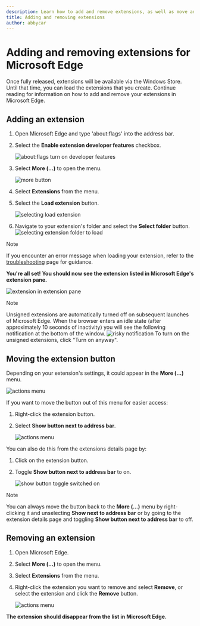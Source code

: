 ```yaml
---
description: Learn how to add and remove extensions, as well as move an extension’s button next to the address bar.
title: Adding and removing extensions
author: abbycar
---
```


# Adding and removing extensions for Microsoft Edge
Once fully released, extensions will be available via the Windows Store. Until that time, you can load the extensions that you create. Continue reading for information on how to add and remove your extensions in Microsoft Edge.

## Adding an extension

1. Open Microsoft Edge and type 'about:flags' into the address bar.

2. Select the **Enable extension developer features** checkbox.

   ![about:flags turn on developer features](../../media/sideload-aboutflags.png)

3. Select **More (...)** to open the menu.

   ![more button](../../media/morebutton.PNG)  

4. Select **Extensions** from the menu.

5. Select the **Load extension** button.

   ![selecting load extension](../../media/sideload-load-extension.PNG)

7. Navigate to your extension's folder and select the  **Select folder** button.
   ![selecting extension folder to load](../../media/sideload-select-extension.PNG)
> [!NOTE]
> If you encounter an error message when loading your extension, refer to the [troubleshooting](../../troubleshooting) page for guidance.


**You're all set! You should now see the extension listed in Microsoft Edge's extension pane.**

![extension in extension pane](../../media/sideload-extension-installed.PNG)

> [!NOTE]
> Unsigned extensions are automatically turned off on subsequent launches of Microsoft Edge. When the browser enters an idle state (after approximately 10 seconds of inactivity) you will see the following notification at the bottom of the window. ![risky notification](../../media/riskynotification.png) To turn on the unsigned extensions, click "Turn on anyway".



## Moving the extension button
Depending on your extension's settings, it could appear in the **More (...)** menu.

   ![actions menu](../../media/browseraction.PNG)  


If you want to move the button out of this menu for easier access:

1. Right-click the extension button.

2. Select **Show button next to address bar**.

   ![actions menu](../../media/browseraction_contextmenu.png)  

You can also do this from the extensions details page by:

1. Click on the extension button.
2. Toggle **Show button next to address bar** to on.

   ![show button toggle switched on](../../media/show-button-toggle.png)

> [!NOTE]
> You can always move the button back to the **More (...)** menu by right-clicking it and unselecting **Show next to address bar** or by going to the extension details page and toggling **Show button next to address bar** to off.


## Removing an extension

1. Open Microsoft Edge.

2. Select **More (...)** to open the menu.

3. Select **Extensions** from the menu.

4. Right-click the extension you want to remove and select **Remove**, or select the extension and click the **Remove** button.

   ![actions menu](../../media/remove.png)  

**The extension should disappear from the list in Microsoft Edge.**
